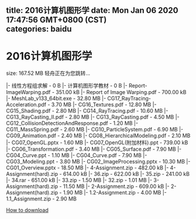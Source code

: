 
title: 2016计算机图形学
date: Mon Jan 06 2020 17:47:56 GMT+0800 (CST)    
categories: baidu
---

# 2016计算机图形学
size: 167.52 MB
 轻舟正在为您跳转...
 
|- 线性方程组求解 - 0 B
|- 计算机图形学教材 - 0 B
|- Report-ImageWarping.pdf - 351.00 kB
|- Report of Image Warping.pdf - 700.00 kB
|- MeshLab_v133_64bit.exe - 32.80 MB
|- CG17_RayTracing-Acceleration.pdf - 3.70 MB
|- CG16_Textures.pdf - 12.80 MB
|- CG15_Shading.pdf - 2.80 MB
|- CG14_RayTracing.pdf - 10.60 MB
|- CG13_RayCasting_II.pdf - 2.80 MB
|- CG13_RayCasting.pdf - 4.50 MB
|- CG12_CollisionDetectionAndResponse.pdf - 1.20 MB
|- CG11_MassSpring.pdf - 2.60 MB
|- CG10_ParticleSystem.pdf - 6.90 MB
|- CG09_Animation.pdf - 2.40 MB
|- CG08_HierarchicalModeling.pdf - 2.10 MB
|- CG07_OpenGL.pptx - 1.60 MB
|- CG07_OpenGL(附加材料).ppt - 739.00 kB
|- CG06_Transformation.pdf - 3.40 MB
|- CG05_Surface.pdf - 7.90 MB
|- CG04_Curve.ppt - 1.10 MB
|- CG04_Curve.pdf - 7.90 MB
|- CG03_Modeling.ppt - 3.80 MB
|- CG02_ImageProcessing.pptx - 10.30 MB
|- CG01_Overview.pptx - 18.50 MB
|- 4-Assignment.zip - 482.00 kB
|- 4-Assignment(hard).zip - 614.00 kB
|- 36.zip - 622.00 kB
|- 35.zip - 241.00 kB
|- 34.rar - 651.00 kB
|- 33.zip - 1.50 MB
|- 32.zip - 1.01 MB
|- 3-Assignment(hard).zip - 11.50 MB
|- 2-Assignment.zip - 609.00 kB
|- 2-Assignment(hard).zip - 1.90 MB
|- 1.2-Assignment.zip - 4.00 MB
|- 1.1_Assignment.zip - 2.90 MB

[How to download](https://bpcam.bemobtrk.com/go/2ceec3aa-1ca2-46d6-b9ff-aaa5c184517c?jno=507)